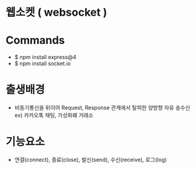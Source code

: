 # 웹소켓 ( websocket )

# Commands
- $ npm install express@4
- $ npm install socket.io

# 출생배경
- 비동기통신을 뒤이어 Request, Response 관계에서 탈피한 양방향 자유 송수신
ex) 카카오톡 채팅, 가상화폐 거래소

# 기능요소
- 연결(connect), 종료(close), 발신(send), 수신(receive), 로그(log)



